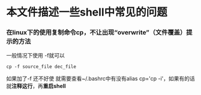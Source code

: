 # 本文件描述一些shell中常见的问题

### 在linux下的使用复制命令cp，不让出现“overwrite”（文件覆盖）提示的方法
一般情况下使用 -f就可以
```
cp -f source_file dec_file
```
如果加了-f 还不好使
就需要查看~/.bashrc中有没有alias cp='cp -i'，如果有的话就**注释这行**，再**重启shell**